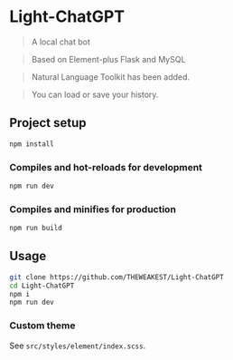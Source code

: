 # Light-ChatGPT

> A local chat bot

> Based on Element-plus Flask and MySQL

> Natural Language Toolkit has been added.

> You can load or save your history.

## Project setup

```bash
npm install
```

### Compiles and hot-reloads for development

```bash
npm run dev
```

### Compiles and minifies for production

```bash
npm run build
```

## Usage

```bash
git clone https://github.com/THEWEAKEST/Light-ChatGPT
cd Light-ChatGPT
npm i
npm run dev
```

### Custom theme

See `src/styles/element/index.scss`.

